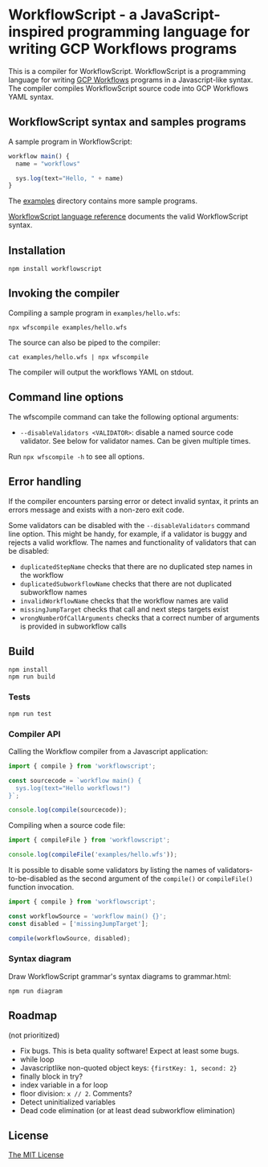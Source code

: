 # WorkflowScript - a JavaScript-inspired programming language for writing GCP Workflows programs

This is a compiler for WorkflowScript. WorkflowScript is a programming
language for writing [GCP Workflows](https://cloud.google.com/workflows/docs/apis)
programs in a Javascript-like syntax. The compiler compiles WorkflowScript
source code into GCP Workflows YAML syntax.

## WorkflowScript syntax and samples programs

A sample program in WorkflowScript:

```javascript
workflow main() {
  name = "workflows"

  sys.log(text="Hello, " + name)
}
```

The [examples](examples) directory contains more sample programs.

[WorkflowScript language reference](syntax.md) documents the valid WorkflowScript syntax.

## Installation

```shell
npm install workflowscript
```

## Invoking the compiler

Compiling a sample program in `examples/hello.wfs`:

```shell
npx wfscompile examples/hello.wfs
```

The source can also be piped to the compiler:

```shell
cat examples/hello.wfs | npx wfscompile
```

The compiler will output the workflows YAML on stdout.

## Command line options

The wfscompile command can take the following optional arguments:

- `--disableValidators <VALIDATOR>`: disable a named source code validator. See below for validator names. Can be given multiple times.

Run `npx wfscompile -h` to see all options.

## Error handling

If the compiler encounters parsing error or detect invalid syntax, it prints an errors message and exists with a non-zero exit code.

Some validators can be disabled with the `--disableValidators` command line option. This might be handy, for example, if a validator is buggy and rejects a valid workflow. The names and functionality of validators that can be disabled:

- `duplicatedStepName` checks that there are no duplicated step names in the workflow
- `duplicatedSubworkflowName` checks that there are not duplicated subworkflow names
- `invalidWorkflowName` checks that the workflow names are valid
- `missingJumpTarget` checks that call and next steps targets exist
- `wrongNumberOfCallArguments` checks that a correct number of arguments is provided in subworkflow calls

## Build

```shell
npm install
npm run build
```

### Tests

```shell
npm run test
```

### Compiler API

Calling the Workflow compiler from a Javascript application:

```javascript
import { compile } from 'workflowscript';

const sourcecode = `workflow main() {
  sys.log(text="Hello workflows!")
}`;

console.log(compile(sourcecode));
```

Compiling when a source code file:

```javascript
import { compileFile } from 'workflowscript';

console.log(compileFile('examples/hello.wfs'));
```

It is possible to disable some validators by listing the names of validators-to-be-disabled as the second argument of the `compile()` or `compileFile()` function invocation.

```javascript
import { compile } from 'workflowscript';

const workflowSource = 'workflow main() {}';
const disabled = ['missingJumpTarget'];

compile(workflowSource, disabled);
```

### Syntax diagram

Draw WorkflowScript grammar's syntax diagrams to grammar.html:

```shell
npm run diagram
```

## Roadmap

(not prioritized)

- Fix bugs. This is beta quality software! Expect at least some bugs.
- while loop
- Javascriptlike non-quoted object keys: `{firstKey: 1, second: 2}`
- finally block in try?
- index variable in a for loop
- floor division: `x // 2`. Comments?
- Detect uninitialized variables
- Dead code elimination (or at least dead subworkflow elimination)

## License

[The MIT License](LICENSE)
